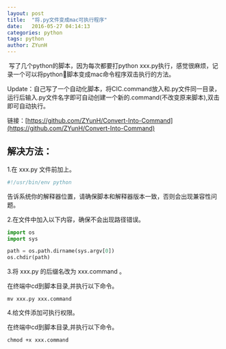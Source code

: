 ```yaml
---
layout: post
title:  "将.py文件变成mac可执行程序"
date:   2016-05-27 04:14:13
categories: python
tags: python
author: ZYunH
---
```


​	写了几个python的脚本，因为每次都要打python xxx.py执行，感觉很麻烦，记录一个可以将python脚本变成mac命令程序双击执行的方法。

Update：自己写了一个自动化脚本，将CIC.command放入和.py文件同一目录，运行后输入.py文件名字即可自动创建一个新的.command(不改变原来脚本),双击即可自动执行。

链接：[https://github.com/ZYunH/Convert-Into-Command](https://github.com/ZYunH/Convert-Into-Command)



## 解决方法：

1.在 xxx.py 文件前加上。

```python
#!/usr/bin/env python
```

告诉系统你的解释器位置，请确保脚本和解释器版本一致，否则会出现兼容性问题。

2.在文件中加入以下内容，确保不会出现路径错误。

```python
import os
import sys

path = os.path.dirname(sys.argv[0])
os.chdir(path)
```

3.将 xxx.py 的后缀名改为 xxx.command 。

在终端中cd到脚本目录,并执行以下命令。

```shell
mv xxx.py xxx.command
```

4.给文件添加可执行权限。

在终端中cd到脚本目录,并执行以下命令。

```shell
chmod +x xxx.command
```
